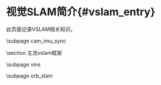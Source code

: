 视觉SLAM简介{#vslam_entry}
====================

此页面记录VSLAM相关知识。

\subpage cam_imu_sync

\section 主流vslam框架

\subpage vins

\subpage orb_slam
